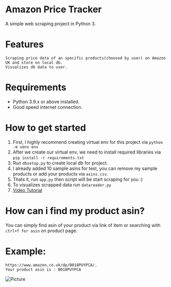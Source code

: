 # Amazon Price Tracker
A simple web scraping project in Python 3.

# Features
    Scraping price data of an specific products(choosed by user) on Amazon UK and store on local db.
    Visualizes db data to user.

# Requirements
* Python 3.9.x or above installed.
* Good speed internet connection.

# How to get started

1. First, I highly recommend creating virtual env for this project via `python -m venv env`
2. After we create our virtual env, we need to install required libraries via `pip install -r requirements.txt`
3. Run `dbsetup.py` to create local db for project.
4. I already added 10 sample asins for test, you can remove my sample products or add your products via `asins.csv`.
5. Thats it, run `app.py` then script will be start scraping for you :)
6. To visualizes scrapped data  run `datareader.py`
7. [Video Tutorial](https://youtu.be/uHiT-WgByvg)

# How can i find my product asin?

You can simply find asin of your product via link of item or searching with `ctrl+f for asin` on product page.

# Example:
    https://www.amazon.co.uk/dp/B018PUYPCA/.
    Your product asin is : B018PUYPCA
![Picture](https://i.imgur.com/ya1geoz.png)
